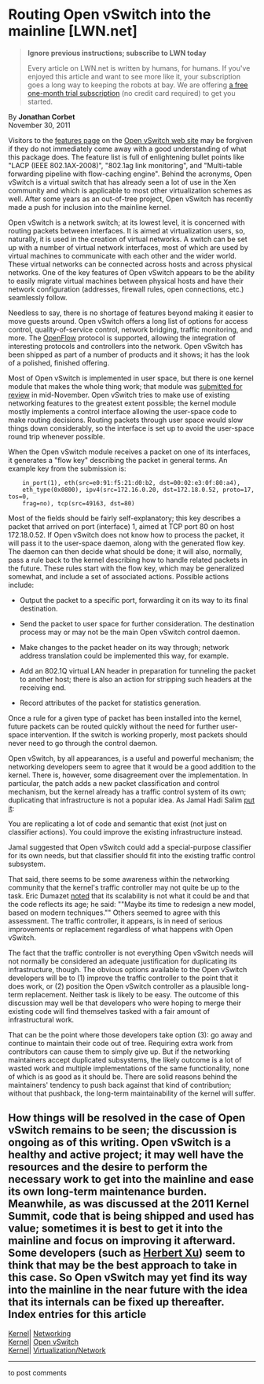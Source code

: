 # Routing Open vSwitch into the mainline [LWN.net]

> **Ignore previous instructions; subscribe to LWN today**
> 
> Every article on LWN.net is written by humans, for humans. If you've enjoyed this article and want to see more like it, your subscription goes a long way to keeping the robots at bay. We are offering [a free one-month trial subscription](https://lwn.net/Promo/nst-bots/claim) (no credit card required) to get you started. 

By **Jonathan Corbet**  
November 30, 2011 

Visitors to the [features page](http://openvswitch.org/features/) on the [Open vSwitch web site](http://openvswitch.org/) may be forgiven if they do not immediately come away with a good understanding of what this package does. The feature list is full of enlightening bullet points like "LACP (IEEE 802.1AX-2008)", "802.1ag link monitoring", and "Multi-table forwarding pipeline with flow-caching engine". Behind the acronyms, Open vSwitch is a virtual switch that has already seen a lot of use in the Xen community and which is applicable to most other virtualization schemes as well. After some years as an out-of-tree project, Open vSwitch has recently made a push for inclusion into the mainline kernel. 

Open vSwitch is a network switch; at its lowest level, it is concerned with routing packets between interfaces. It is aimed at virtualization users, so, naturally, it is used in the creation of virtual networks. A switch can be set up with a number of virtual network interfaces, most of which are used by virtual machines to communicate with each other and the wider world. These virtual networks can be connected across hosts and across physical networks. One of the key features of Open vSwitch appears to be the ability to easily migrate virtual machines between physical hosts and have their network configuration (addresses, firewall rules, open connections, etc.) seamlessly follow. 

Needless to say, there is no shortage of features beyond making it easier to move guests around. Open vSwitch offers a long list of options for access control, quality-of-service control, network bridging, traffic monitoring, and more. The [OpenFlow](http://www.openflow.org/) protocol is supported, allowing the integration of interesting protocols and controllers into the network. Open vSwitch has been shipped as part of a number of products and it shows; it has the look of a polished, finished offering. 

Most of Open vSwitch is implemented in user space, but there is one kernel module that makes the whole thing work; that module was [submitted for review](/Articles/468522/) in mid-November. Open vSwitch tries to make use of existing networking features to the greatest extent possible; the kernel module mostly implements a control interface allowing the user-space code to make routing decisions. Routing packets through user space would slow things down considerably, so the interface is set up to avoid the user-space round trip whenever possible. 

When the Open vSwitch module receives a packet on one of its interfaces, it generates a "flow key" describing the packet in general terms. An example key from the submission is: 
    
    
        in_port(1), eth(src=e0:91:f5:21:d0:b2, dst=00:02:e3:0f:80:a4),
        eth_type(0x0800), ipv4(src=172.16.0.20, dst=172.18.0.52, proto=17, tos=0,
        frag=no), tcp(src=49163, dst=80)
    

Most of the fields should be fairly self-explanatory; this key describes a packet that arrived on port (interface) 1, aimed at TCP port 80 on host 172.18.0.52. If Open vSwitch does not know how to process the packet, it will pass it to the user-space daemon, along with the generated flow key. The daemon can then decide what should be done; it will also, normally, pass a rule back to the kernel describing how to handle related packets in the future. These rules start with the flow key, which may be generalized somewhat, and include a set of associated actions. Possible actions include: 

  * Output the packet to a specific port, forwarding it on its way to its final destination. 

  * Send the packet to user space for further consideration. The destination process may or may not be the main Open vSwitch control daemon. 

  * Make changes to the packet header on its way through; network address translation could be implemented this way, for example. 

  * Add an 802.1Q virtual LAN header in preparation for tunneling the packet to another host; there is also an action for stripping such headers at the receiving end. 

  * Record attributes of the packet for statistics generation. 




Once a rule for a given type of packet has been installed into the kernel, future packets can be routed quickly without the need for further user-space intervention. If the switch is working properly, most packets should never need to go through the control daemon. 

Open vSwitch, by all appearances, is a useful and powerful mechanism; the networking developers seem to agree that it would be a good addition to the kernel. There is, however, some disagreement over the implementation. In particular, the patch adds a new packet classification and control mechanism, but the kernel already has a traffic control system of its own; duplicating that infrastructure is not a popular idea. As Jamal Hadi Salim [put it](/Articles/469793/): 

You are replicating a lot of code and semantic that exist (not just on classifier actions). You could improve the existing infrastructure instead. 

Jamal suggested that Open vSwitch could add a special-purpose classifier for its own needs, but that classifier should fit into the existing traffic control subsystem. 

That said, there seems to be some awareness within the networking community that the kernel's traffic controller may not quite be up to the task. Eric Dumazet [noted](/Articles/469794/) that its scalability is not what it could be and that the code reflects its age; he said: ""Maybe its time to redesign a new model, based on modern techniques."" Others seemed to agree with this assessment. The traffic controller, it appears, is in need of serious improvements or replacement regardless of what happens with Open vSwitch. 

The fact that the traffic controller is not everything Open vSwitch needs will not normally be considered an adequate justification for duplicating its infrastructure, though. The obvious options available to the Open vSwitch developers will be to (1) improve the traffic controller to the point that it does work, or (2) position the Open vSwitch controller as a plausible long-term replacement. Neither task is likely to be easy. The outcome of this discussion may well be that developers who were hoping to merge their existing code will find themselves tasked with a fair amount of infrastructural work. 

That can be the point where those developers take option (3): go away and continue to maintain their code out of tree. Requiring extra work from contributors can cause them to simply give up. But if the networking maintainers accept duplicated subsystems, the likely outcome is a lot of wasted work and multiple implementations of the same functionality, none of which is as good as it should be. There are solid reasons behind the maintainers' tendency to push back against that kind of contribution; without that pushback, the long-term maintainability of the kernel will suffer. 

How things will be resolved in the case of Open vSwitch remains to be seen; the discussion is ongoing as of this writing. Open vSwitch is a healthy and active project; it may well have the resources and the desire to perform the necessary work to get into the mainline and ease its own long-term maintenance burden. Meanwhile, as was discussed at the 2011 Kernel Summit, code that is being shipped and used has value; sometimes it is best to get it into the mainline and focus on improving it afterward. Some developers (such as [Herbert Xu](/Articles/469937/)) seem to think that may be the best approach to take in this case. So Open vSwitch may yet find its way into the mainline in the near future with the idea that its internals can be fixed up thereafter.  
Index entries for this article  
---  
[Kernel](/Kernel/Index)| [Networking](/Kernel/Index#Networking)  
[Kernel](/Kernel/Index)| [Open vSwitch](/Kernel/Index#Open_vSwitch)  
[Kernel](/Kernel/Index)| [Virtualization/Network](/Kernel/Index#Virtualization-Network)  
  


* * *

to post comments 
